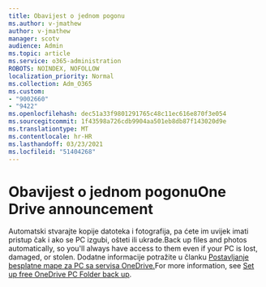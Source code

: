 ```yaml
---
title: Obavijest o jednom pogonu
ms.author: v-jmathew
author: v-jmathew
manager: scotv
audience: Admin
ms.topic: article
ms.service: o365-administration
ROBOTS: NOINDEX, NOFOLLOW
localization_priority: Normal
ms.collection: Adm_O365
ms.custom:
- "9002660"
- "9422"
ms.openlocfilehash: dec51a33f9801291765c48c11ec616e870f3e054
ms.sourcegitcommit: 1f43598a726cdb9904aa501eb8db87f143020d9e
ms.translationtype: MT
ms.contentlocale: hr-HR
ms.lasthandoff: 03/23/2021
ms.locfileid: "51404268"
---
```

# <a name="one-drive-announcement"></a><span data-ttu-id="f0037-102">Obavijest o jednom pogonu</span><span class="sxs-lookup"><span data-stu-id="f0037-102">One Drive announcement</span></span>

<span data-ttu-id="f0037-103">Automatski stvarajte kopije datoteka i fotografija, pa ćete im uvijek imati pristup čak i ako se PC izgubi, ošteti ili ukrade.</span><span class="sxs-lookup"><span data-stu-id="f0037-103">Back up files and photos automatically, so you'll always have access to them even if your PC is lost, damaged, or stolen.</span></span> <span data-ttu-id="f0037-104">Dodatne informacije potražite u članku [Postavljanje besplatne mape za PC sa servisa OneDrive.](https://www.microsoft.com/microsoft-365/onedrive/pc-cloud-backup)</span><span class="sxs-lookup"><span data-stu-id="f0037-104">For more information, see [Set up free OneDrive PC Folder back up](https://www.microsoft.com/microsoft-365/onedrive/pc-cloud-backup).</span></span>
